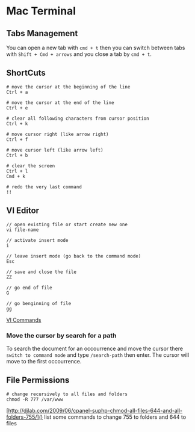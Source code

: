 Mac Terminal
==========================

## Tabs Management

You can open a new tab with `cmd + t` then you can switch between tabs with `Shift + Cmd + arrows` and you close a tab by `cmd + t`.



## ShortCuts

    # move the cursor at the beginning of the line
    Ctrl + a
    
    # move the cursor at the end of the line
    Ctrl + e
    
    # clear all following characters from cursor position
    Ctrl + k
    
    # move cursor right (like arrow right)
    Ctrl + f
    
    # move cursor left (like arrow left)
    Ctrl + b
    
    # clear the screen
    Ctrl + l
    Cmd + k
    
    # redo the very last command
    !!
    
    
## VI Editor

    // open existing file or start create new one
    vi file-name
    
    // activate insert mode
    i
    
    // leave insert mode (go back to the command mode)
    Esc
    
    // save and close the file
    ZZ
    
    // go end of file
    G
    
    // go benginning of file
    gg
    
[VI Commands](http://osr600doc.sco.com/en/FD_create/vi_summary.html)    

    
### Move the cursor by search for a path
    
To search the document for an occourrence and move the cursor there `switch to command mode` and type `/search-path` then enter. The cursor will move to the first occourrence.





## File Permissions

    # change recursively to all files and folders
    chmod -R 777 /var/www


[http://djlab.com/2009/06/cpanel-suphp-chmod-all-files-644-and-all-folders-755/]() list some commands to change 755 to folders and 644 to files


